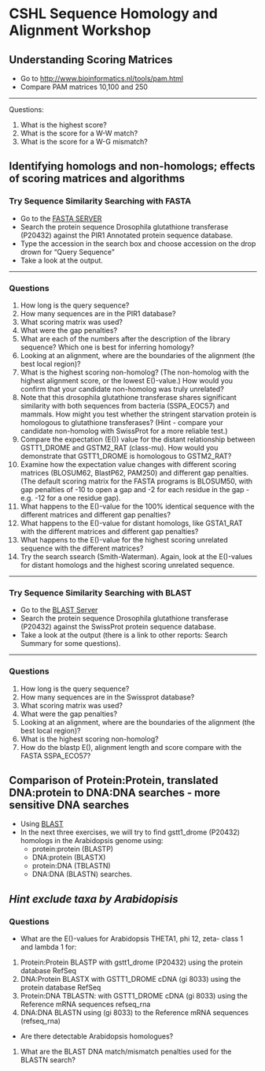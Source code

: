 # CSHL Sequence Homology and Alignment Workshop
 
## Understanding Scoring Matrices
 
- Go to http://www.bioinformatics.nl/tools/pam.html
- Compare PAM matrices 10,100 and 250
---
Questions:

1.	What is the highest score?
2.	What is the score for a W-W match?
3.	What is the score for a W-G mismatch?

## Identifying homologs and non-homologs; effects of scoring matrices and algorithms 

### Try Sequence Similarity Searching with FASTA 

- Go to the [FASTA SERVER](fasta.bioch.virginia.edu)
- Search the protein sequence Drosophila glutathione transferase (P20432) against the PIR1 Annotated protein sequence database.  
- Type the accession in the search box and choose accession on the drop drown for “Query Sequence”
- Take a look at the output. 
--- 

### Questions

1. How long is the query sequence? 
2. How many sequences are in the PIR1 database? 
3. What scoring matrix was used? 
4. What were the gap penalties? 
5. What are each of the numbers after the description of the library sequence? Which one is best for inferring homology? 
6. Looking at an alignment, where are the boundaries of the alignment (the best local region)? 
7. What is the highest scoring non-homolog? (The non-homolog with the highest alignment score, or the lowest E()-value.) How would you confirm that your candidate non-homolog was truly unrelated? 
8. Note that this drosophila glutathione transferase shares significant similarity with both sequences from bacteria (SSPA_EOC57) and mammals. How might you test whether the stringent starvation protein is homologous to glutathione transferases? (Hint - compare your candidate non-homolog with SwissProt for a more reliable test.) 
9. Compare the expectation (E()) value for the distant relationship between GSTT1_DROME and GSTM2_RAT (class-mu). How would you demonstrate that GSTT1_DROME is homologous to GSTM2_RAT? 
10. Examine how the expectation value changes with different scoring matrices (BLOSUM62, BlastP62, PAM250) and different gap penalties. (The default scoring matrix for the FASTA programs is BLOSUM50, with gap penalties of -10 to open a gap and -2 for each residue in the gap - e.g. -12 for a one residue gap). 
11. What happens to the E()-value for the 100% identical sequence with the different matrices and different gap penalties? 
12. What happens to the E()-value for distant homologs, like GSTA1_RAT with the different matrices and different gap penalties? 
13. What happens to the E()-value for the highest scoring unrelated sequence with the different matrices? 
14. Try the search ssearch (Smith-Waterman). Again, look at the E()-values for distant homologs and the highest scoring unrelated sequence. 
--- 

### Try Sequence Similarity Searching with BLAST
- Go to the [BLAST Server](http://blast.ncbi.nlm.nih.gov)
- Search the protein sequence Drosophila glutathione transferase (P20432) against the SwissProt protein sequence database.
- Take a look at the output (there is a link to other reports: Search Summary for some questions). 
--- 

### Questions

1.	How long is the query sequence? 
2.	How many sequences are in the Swissprot database? 
3.	What scoring matrix was used? 
4.	What were the gap penalties? 
5.	Looking at an alignment, where are the boundaries of the alignment (the best local region)? 
6.	What is the highest scoring non-homolog? 
7.	How do the blastp E(), alignment length and score compare with the FASTA SSPA_ECO57?

## Comparison of Protein:Protein, translated DNA:protein to DNA:DNA searches - more sensitive DNA searches
 
- Using [BLAST](http://blast.ncbi.nlm.nih.gov/)
- In the next three exercises, we will try to find gstt1_drome (P20432) homologs in the Arabidopsis genome using:
  - protein:protein (BLASTP)
  - DNA:protein (BLASTX)
  - protein:DNA (TBLASTN)
  - DNA:DNA (BLASTN) searches. 

*Hint exclude taxa by Arabidopisis*
--- 

### Questions

- What are the E()-values for Arabidopsis THETA1, phi 12, zeta- class 1 and lambda 1 for:
1. Protein:Protein BLASTP with gstt1_drome (P20432) using the protein database RefSeq
2. DNA:Protein BLASTX with GSTT1_DROME cDNA (gi 8033) using the protein database RefSeq
3. Protein:DNA TBLASTN: with GSTT1_DROME cDNA (gi 8033) using the Reference mRNA sequences refseq_rna
4. DNA:DNA BLASTN using (gi 8033) to the Reference mRNA sequences (refseq_rna)
- Are there detectable Arabidopsis homologues? 
1.	What are the BLAST DNA match/mismatch penalties used for the BLASTN search? 
